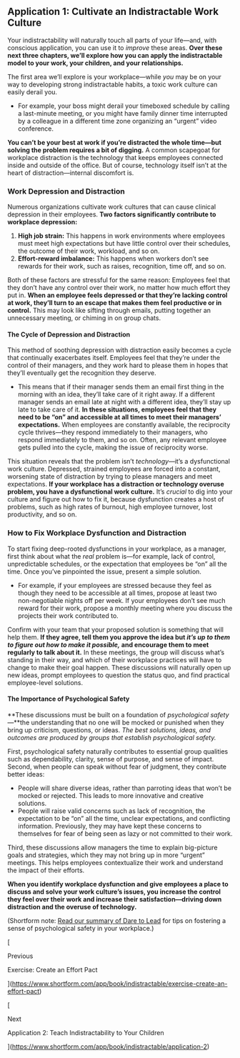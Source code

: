 ## Application 1: Cultivate an Indistractable Work Culture

Your indistractability will naturally touch all parts of your life—and, with conscious application, you can use it to _improve_ these areas. **Over these next three chapters, we’ll explore how you can apply the indistractable model to your work, your children, and your relationships.**

The first area we’ll explore is your workplace—while _you_ may be on your way to developing strong indistractable habits, a toxic work culture can easily derail you.

- For example, your boss might derail your timeboxed schedule by calling a last-minute meeting, or you might have family dinner time interrupted by a colleague in a different time zone organizing an “urgent” video conference.

**You can’t be your best at work if you’re distracted the whole time—but solving the problem requires a bit of digging.** A common scapegoat for workplace distraction is the technology that keeps employees connected inside and outside of the office. But of course, technology itself isn’t at the heart of distraction—internal discomfort is.

### Work Depression and Distraction

Numerous organizations cultivate work cultures that can cause clinical depression in their employees. **Two factors significantly contribute to workplace depression:**

1. **High job strain:** This happens in work environments where employees must meet high expectations but have little control over their schedules, the outcome of their work, workload, and so on.
2. **Effort-reward imbalance:** This happens when workers don’t see rewards for their work, such as raises, recognition, time off, and so on.

Both of these factors are stressful for the same reason: Employees feel that they don’t have any control over their work, no matter how much effort they put in. **When an employee feels depressed or that they’re lacking control at work, they’ll turn to an escape that makes them feel productive or in control.** This may look like sifting through emails, putting together an unnecessary meeting, or chiming in on group chats.

#### The Cycle of Depression and Distraction

This method of soothing depression with distraction easily becomes a cycle that continually exacerbates itself. Employees feel that they’re under the control of their managers, and they work hard to please them in hopes that they’ll eventually get the recognition they deserve.

- This means that if their manager sends them an email first thing in the morning with an idea, they’ll take care of it right away. If a different manager sends an email late at night with a different idea, they’ll stay up late to take care of it. **In these situations, employees feel that they need to be “on” and accessible at all times to meet their managers’ expectations.** When employees are constantly available, the reciprocity cycle thrives—they respond immediately to their managers, who respond immediately to them, and so on. Often, any relevant employee gets pulled into the cycle, making the issue of reciprocity worse.

This situation reveals that the problem isn’t _technology_—it’s a dysfunctional work culture. Depressed, strained employees are forced into a constant, worsening state of distraction by trying to please managers and meet expectations. **If your workplace has a distraction or technology overuse problem, you have a dysfunctional work culture.** It’s _crucial_ to dig into your culture and figure out how to fix it, because dysfunction creates a host of problems, such as high rates of burnout, high employee turnover, lost productivity, and so on.

### How to Fix Workplace Dysfunction and Distraction

To start fixing deep-rooted dysfunctions in your workplace, as a manager, first think about what the _real_ problem is—for example, lack of control, unpredictable schedules, or the expectation that employees be “on” all the time. Once you’ve pinpointed the issue, present a simple solution.

- For example, if your employees are stressed because they feel as though they need to be accessible at all times, propose at least two non-negotiable nights off per week. If your employees don’t see much reward for their work, propose a monthly meeting where you discuss the projects their work contributed to.

Confirm with your team that your proposed solution is something that will help them. **If they agree, tell them you approve the idea but _it’s up to them to figure out how to make it possible,_ and encourage them to meet regularly to talk about it.** In these meetings, the group will discuss what’s standing in their way, and which of their workplace practices will have to change to make their goal happen. These discussions will naturally open up new ideas, prompt employees to question the status quo, and find practical employee-level solutions.

#### The Importance of Psychological Safety

**These discussions must be built on a foundation of _psychological safety_—**the understanding that no one will be mocked or punished when they bring up criticism, questions, or ideas. _The best solutions, ideas, and outcomes are produced by groups that establish psychological safety._

First, psychological safety naturally contributes to essential group qualities such as dependability, clarity, sense of purpose, and sense of impact. Second, when people can speak without fear of judgment, they contribute better ideas:

- People will share diverse ideas, rather than parroting ideas that won’t be mocked or rejected. This leads to more innovative and creative solutions.
- People will raise valid concerns such as lack of recognition, the expectation to be “on” all the time, unclear expectations, and conflicting information. Previously, they may have kept these concerns to themselves for fear of being seen as lazy or not committed to their work.

Third, these discussions allow managers the time to explain big-picture goals and strategies, which they may not bring up in more “urgent” meetings. This helps employees contextualize their work and understand the impact of their efforts.

**When you identify workplace dysfunction and give employees a place to discuss and solve your work culture’s issues, you increase the control they feel over their work and increase their satisfaction—driving down distraction and the overuse of technology.**

(Shortform note: [Read our summary of Dare to Lead](https://www.shortform.com/app/book/dare-to-lead/chapter-3) for tips on fostering a sense of psychological safety in your workplace.)

[

Previous

Exercise: Create an Effort Pact

](https://www.shortform.com/app/book/indistractable/exercise-create-an-effort-pact)

[

Next

Application 2: Teach Indistractability to Your Children

](https://www.shortform.com/app/book/indistractable/application-2)
